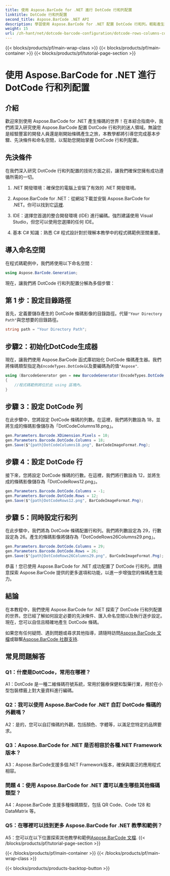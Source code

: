 ```yaml
---
title: 使用 Aspose.BarCode for .NET 進行 DotCode 行和列配置
linktitle: DotCode 行和列配置
second_title: Aspose.BarCode .NET API
description: 學習使用 Aspose.BarCode for .NET 配置 DotCode 行和列。輕鬆產生精確且可自訂的二維條碼。
weight: 15
url: /zh-hant/net/dotcode-barcode-configuration/dotcode-rows-columns-configuration/
---
```


{{< blocks/products/pf/main-wrap-class >}}
{{< blocks/products/pf/main-container >}}
{{< blocks/products/pf/tutorial-page-section >}}

# 使用 Aspose.BarCode for .NET 進行 DotCode 行和列配置

## 介紹

歡迎來到使用 Aspose.BarCode for .NET 產生條碼的世界！在本綜合指南中，我們將深入研究使用 Aspose.BarCode 配置 DotCode 行和列的迷人領域。無論您是經驗豐富的開發人員還是剛開始條碼產生之旅，本教學都將引導您完成基本步驟、先決條件和命名空間，以幫助您開始掌握 DotCode 行和列配置。

## 先決條件

在我們深入研究 DotCode 行和列配置的技術方面之前，讓我們確保您擁有成功遵循所需的一切。

1. .NET 開發環境：確保您的電腦上安裝了有效的 .NET 開發環境。

2.  Aspose.BarCode for .NET：從網站下載並安裝 Aspose.BarCode for .NET。你可以找到它[這裡](https://releases.aspose.com/barcode/net/).

3. IDE：選擇您首選的整合開發環境 (IDE) 進行編碼。強烈建議使用 Visual Studio，但您可以使用您選擇的任何 IDE。

4. 基本 C# 知識：熟悉 C# 程式設計對於理解本教學中的程式碼範例至關重要。

## 導入命名空間

在程式碼範例中，我們將使用以下命名空間：

```csharp
using Aspose.BarCode.Generation;
```

現在，讓我們將 DotCode 行和列配置分解為多個步驟：

## 第 1 步：設定目錄路徑

首先，定義要儲存產生的 DotCode 條碼影像的目錄路徑。代替`"Your Directory Path"`與您想要的目錄路徑。

```csharp
string path = "Your Directory Path";
```

## 步驟2：初始化DotCode生成器

現在，讓我們使用 Aspose.BarCode 函式庫初始化 DotCode 條碼產生器。我們將條碼類型指定為`EncodeTypes.DotCode`以及要編碼為的值`"Aspose"`.

```csharp
using (BarcodeGenerator gen = new BarcodeGenerator(EncodeTypes.DotCode, "Aspose"))
{
    //程式碼範例將位於此 using 區塊內。
}
```

## 步驟 3：設定 DotCode 列

在此步驟中，您將設定 DotCode 條碼的列數。在這裡，我們將列數設為 18，並將生成的條碼影像儲存為「DotCodeColumns18.png」。

```csharp
gen.Parameters.Barcode.XDimension.Pixels = 10;
gen.Parameters.Barcode.DotCode.Columns = 18;
gen.Save($"{path}DotCodeColumns18.png", BarCodeImageFormat.Png);
```

## 步驟 4：設定 DotCode 行

接下來，您將設定 DotCode 條碼的行數。在這裡，我們將行數設為 12，並將生成的條碼影像儲存為「DotCodeRows12.png」。

```csharp
gen.Parameters.Barcode.DotCode.Columns = -1;
gen.Parameters.Barcode.DotCode.Rows = 12;
gen.Save($"{path}DotCodeRows12.png", BarCodeImageFormat.Png);
```

## 步驟 5：同時設定行和列

在此步驟中，我們將為 DotCode 條碼配置行和列。我們將列數設定為 29，行數設定為 26。產生的條碼影像將儲存為「DotCodeRows26Columns29.png」。

```csharp
gen.Parameters.Barcode.DotCode.Columns = 29;
gen.Parameters.Barcode.DotCode.Rows = 26;
gen.Save($"{path}DotCodeRows26Columns29.png", BarCodeImageFormat.Png);
```

恭喜！您已使用 Aspose.BarCode for .NET 成功配置了 DotCode 行和列。請隨意探索 Aspose.BarCode 提供的更多選項和功能，以進一步增強您的條碼產生能力。

## 結論

在本教程中，我們使用 Aspose.BarCode for .NET 探索了 DotCode 行和列配置的世界。您已經了解如何設定必要的先決條件、匯入命名空間以及執行逐步設定。現在，您可以自信且精確地產生 DotCode 條碼。

如果您有任何疑問、遇到問題或尋求其他指導，請隨時訪問[Aspose.BarCode 文檔](https://reference.aspose.com/barcode/net/)或聯繫[Aspose.BarCode 社群支持](https://forum.aspose.com/c/barcode/13).


## 常見問題解答

### Q1：什麼是DotCode，常用在哪裡？

A1：DotCode 是一種二維條碼符號系統，常用於醫療保健和製藥行業，用於在小型包裝標籤上對大量資料進行編碼。

### Q2：我可以使用 Aspose.BarCode for .NET 自訂 DotCode 條碼的外觀嗎？

A2：是的，您可以自訂條碼的外觀，包括顏色、字體等，以滿足您特定的品牌要求。

### Q3：Aspose.BarCode for .NET 是否相容於各種.NET Framework 版本？

A3：Aspose.BarCode支援多個.NET Framework版本，確保與廣泛的應用程式相容。

### 問題 4：使用 Aspose.BarCode for .NET 還可以產生哪些其他條碼類型？

A4：Aspose.BarCode 支援多種條碼類型，包括 QR Code、Code 128 和 DataMatrix 等。

### Q5：在哪裡可以找到更多 Aspose.BarCode for .NET 教學和範例？

 A5：您可以在以下位置探索其他教學和範例[Aspose.BarCode 文檔](https://reference.aspose.com/barcode/net/).
{{< /blocks/products/pf/tutorial-page-section >}}

{{< /blocks/products/pf/main-container >}}
{{< /blocks/products/pf/main-wrap-class >}}

{{< blocks/products/products-backtop-button >}}
